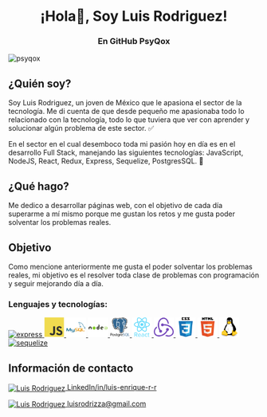 

<h1 align="center">¡Hola👋, Soy Luis Rodriguez!</h1>
<h3 align="center">En GitHub PsyQox</h3>

<p align="left"> <img src="https://komarev.com/ghpvc/?username=psyqox&label=Profile%20views&color=0e75b6&style=flat" alt="psyqox" /> </p>

<h2 align="left">¿Quién soy?</h2>
<p align="left">
Soy Luis Rodriguez, un joven de México que le apasiona el sector de la tecnología. Me di cuenta de que desde pequeño me apasionaba todo lo relacionado con la tecnología, todo lo que tuviera que ver con aprender y solucionar algún problema de este sector. ✅

En el sector en el cual desemboco toda mi pasión hoy en día es en el desarrollo Full Stack, manejando las siguientes tecnologías: JavaScript, NodeJS, React, Redux, Express, Sequelize, PostgresSQL. 🚀
</p>

<h2>¿Qué hago?</h2>
<p>Me dedico a desarrollar páginas web, con el objetivo de cada día superarme a mí mismo porque me gustan los retos y me gusta poder solventar los problemas reales.</p>

<h2>Objetivo</h2>
<p>Como mencione anteriormente me gusta el poder solventar los problemas reales, mi objetivo es el 
resolver toda clase de problemas con programación y seguir mejorando día a día.</p>

<h3 align="left">Lenguajes y tecnologías:</h3>
<p align="left"> <a href="https://expressjs.com" target="_blank" rel="noreferrer"> <img src="https://w7.pngwing.com/pngs/925/447/png-transparent-express-js-node-js-javascript-mongodb-node-js-text-trademark-logo.png" alt="express" width="40" height="40"/> </a> <a href="https://developer.mozilla.org/en-US/docs/Web/JavaScript" target="_blank" rel="noreferrer"> <img src="https://raw.githubusercontent.com/devicons/devicon/master/icons/javascript/javascript-original.svg" alt="javascript" width="40" height="40"/> </a> <a href="https://www.mysql.com/" target="_blank" rel="noreferrer"> <img src="https://raw.githubusercontent.com/devicons/devicon/master/icons/mysql/mysql-original-wordmark.svg" alt="mysql" width="40" height="40"/> </a> <a href="https://nodejs.org" target="_blank" rel="noreferrer"> <img src="https://raw.githubusercontent.com/devicons/devicon/master/icons/nodejs/nodejs-original-wordmark.svg" alt="nodejs" width="40" height="40"/> </a> <a href="https://www.postgresql.org" target="_blank" rel="noreferrer"> <img src="https://raw.githubusercontent.com/devicons/devicon/master/icons/postgresql/postgresql-original-wordmark.svg" alt="postgresql" width="40" height="40"/> </a> <a href="https://reactjs.org/" target="_blank" rel="noreferrer"> <img src="https://raw.githubusercontent.com/devicons/devicon/master/icons/react/react-original-wordmark.svg" alt="react" width="40" height="40"/> </a> <a href="https://redux.js.org" target="_blank" rel="noreferrer"> <img src="https://raw.githubusercontent.com/devicons/devicon/master/icons/redux/redux-original.svg" alt="redux" width="40" height="40"/> </a><a href="https://www.w3schools.com/css/" target="_blank" rel="noreferrer"> <img src="https://raw.githubusercontent.com/devicons/devicon/master/icons/css3/css3-original-wordmark.svg" alt="css3" width="40" height="40"/> </a> <a href="https://www.w3.org/html/" target="_blank" rel="noreferrer"> <img src="https://raw.githubusercontent.com/devicons/devicon/master/icons/html5/html5-original-wordmark.svg" alt="html5" width="40" height="40"/> </a> <a href="https://www.linux.org/" target="_blank" rel="noreferrer"> <img src="https://raw.githubusercontent.com/devicons/devicon/master/icons/linux/linux-original.svg" alt="linux" width="40" height="40"/> </a> <a href="https://sequelize.org"><img src="https://www.vectorlogo.zone/logos/sequelizejs/sequelizejs-icon.svg" alt="sequelize" width="40" height="40"/></a></p>

<h2>Información de contacto</h2>

<a href="https://www.linkedin.com/in/luis-enrique-r-r/" target="blank"><img align="center" src="https://upload.wikimedia.org/wikipedia/commons/thumb/8/81/LinkedIn_icon.svg/2048px-LinkedIn_icon.svg.png" alt="Luis Rodriguez" height="30" width="30" /> LinkedIn/in/luis-enrique-r-r</a>

<a href="mailto:csalvadordiaz689@gmail.com " target="blank"><img align="center" src="https://upload.wikimedia.org/wikipedia/commons/thumb/8/8c/Gmail_Icon_%282013-2020%29.svg/2560px-Gmail_Icon_%282013-2020%29.svg.png" alt="Luis Rodriguez" height="26" width="30" /> luisrodrizza@gmail.com</a>